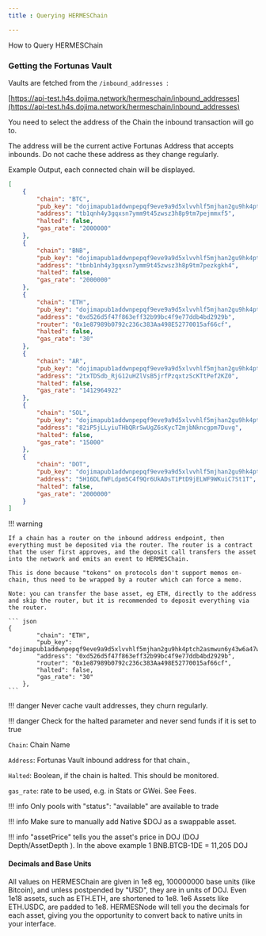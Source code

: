 ```yaml
---
title : Querying HERMESChain

---
```


How to Query HERMESChain

### Getting the Fortunas Vault

Vaults are fetched from the `/inbound_addresses `:

[https://api-test.h4s.dojima.network/hermeschain/inbound_addresses](https://api-test.h4s.dojima.network/hermeschain/inbound_addresses)


You need to select the address of the Chain the inbound transaction will go to. 

The address will be the current active Fortunas Address that accepts inbounds. Do not cache these address as they change regularly. 

Example Output, each connected chain will be displayed.

``` json
[
	{
		"chain": "BTC",
		"pub_key": "dojimapub1addwnpepqf9eve9a9d5xlvvhlf5mjhan2gu9hk4ptch2asmwun6y43w6a47wqgqjd9f",
		"address": "tb1qnh4y3gqxsn7ymm9t45zwsz3h8p9tm7pejmmxf5",
		"halted": false,
		"gas_rate": "2000000"
	},
	{
		"chain": "BNB",
		"pub_key": "dojimapub1addwnpepqf9eve9a9d5xlvvhlf5mjhan2gu9hk4ptch2asmwun6y43w6a47wqgqjd9f",
		"address": "tbnb1nh4y3gqxsn7ymm9t45zwsz3h8p9tm7pezkgkh4",
		"halted": false,
		"gas_rate": "2000000"
	},
	{
		"chain": "ETH",
		"pub_key": "dojimapub1addwnpepqf9eve9a9d5xlvvhlf5mjhan2gu9hk4ptch2asmwun6y43w6a47wqgqjd9f",
		"address": "0xd526d5f47f863eff32b99bc4f9e77ddb4bd2929b",
		"router": "0x1e87989b0792c236c383Aa498E52770015af66cf",
		"halted": false,
		"gas_rate": "30"
	},
	{
		"chain": "AR",
		"pub_key": "dojimapub1addwnpepqf9eve9a9d5xlvvhlf5mjhan2gu9hk4ptch2asmwun6y43w6a47wqgqjd9f",
		"address": "2txTDSdb_RjG12uHZlVsB5jrfPzqxtzScKTtPef2KZ0",
		"halted": false,
		"gas_rate": "1412964922"
	},
	{
		"chain": "SOL",
		"pub_key": "dojimapub1addwnpepqf9eve9a9d5xlvvhlf5mjhan2gu9hk4ptch2asmwun6y43w6a47wqgqjd9f",
		"address": "82iP5jLLyiuTHbQRrSwUgZ6sKycT2mjbNkncgpm7Duvg",
		"halted": false,
		"gas_rate": "15000"
	},
	{
		"chain": "DOT",
		"pub_key": "dojimapub1addwnpepqf9eve9a9d5xlvvhlf5mjhan2gu9hk4ptch2asmwun6y43w6a47wqgqjd9f",
		"address": "5H16DLfWFLdpm5C4f9Qr6UkADsT1PtD9jELWF9WKuiC7St1T",
		"halted": false,
		"gas_rate": "2000000"
	}
]
```


!!! warning

	If a chain has a router on the inbound address endpoint, then everything must be deposited via the router. The router is a contract that the user first approves, and the deposit call transfers the asset into the network and emits an event to HERMESChain. 

	This is done because "tokens" on protocols don't support memos on-chain, thus need to be wrapped by a router which can force a memo. 

	Note: you can transfer the base asset, eg ETH, directly to the address and skip the router, but it is recommended to deposit everything via the router. 

	``` json
	{
			"chain": "ETH",
			"pub_key": "dojimapub1addwnpepqf9eve9a9d5xlvvhlf5mjhan2gu9hk4ptch2asmwun6y43w6a47wqgqjd9f",
			"address": "0xd526d5f47f863eff32b99bc4f9e77ddb4bd2929b",
			"router": "0x1e87989b0792c236c383Aa498E52770015af66cf",
			"halted": false,
			"gas_rate": "30"
		},
	```





!!! danger
	Never cache vault addresses, they churn regularly.


!!! danger
	Check for the halted parameter and never send funds if it is set to true


`Chain`: Chain Name

`Address`: Fortunas Vault inbound address for that chain., 

`Halted`: Boolean, if the chain is halted. This should be monitored.

`gas_rate`: rate to be used, e.g. in Stats or GWei. See Fees.



!!! info
	Only pools with "status": "available" are available to trade


!!! info
	Make sure to manually add Native $DOJ as a swappable asset.


!!! info
	"assetPrice" tells you the asset's price in DOJ (DOJ Depth/AssetDepth ). In the above example
	1 BNB.BTCB-1DE = 11,205 DOJ


#### Decimals and Base Units

All values on HERMESChain are given in 1e8 eg, 100000000 base units (like Bitcoin), and unless postpended by "USD", they are in units of DOJ. Even 1e18 assets, such as ETH.ETH, are shortened to 1e8. 1e6 Assets like ETH.USDC, are padded to 1e8. HERMESNode will tell you the decimals for each asset, giving you the opportunity to convert back to native units in your interface. 

